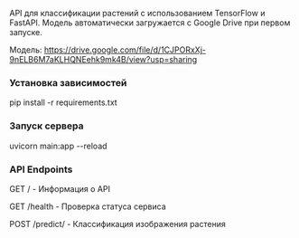API для классификации растений с использованием TensorFlow и FastAPI. Модель автоматически загружается с Google Drive при первом запуске.

Модель: https://drive.google.com/file/d/1CJPORxXj-9nELB6M7aKLHQNEehk9mk4B/view?usp=sharing


### Установка зависимостей
pip install -r requirements.txt


### Запуск сервера 
uvicorn main:app --reload

### API Endpoints
GET / - Информация о API

GET /health - Проверка статуса сервиса

POST /predict/ - Классификация изображения растения
